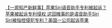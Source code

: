   
[【一周知产新鲜事】苹果Siri语音助手专利被起诉？](http://www.dianyue.me/archives/800/boto6o1fbgzs41u6/)  
[苹果被起诉专利侵权 这回摊事的是语音助手Siri](http://www.dianyue.me/archives/741/dpnbobw60qj7rs15/)  
[Siri被指控侵犯专利？美国一公司起诉苹果](http://www.dianyue.me/archives/832/vsj1iwzraog7m8yj/)